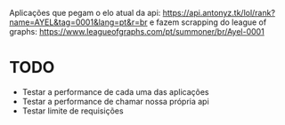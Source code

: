 Aplicações que pegam o elo atual da api: https://api.antonyz.tk/lol/rank?name=AYEL&tag=0001&lang=pt&r=br
e fazem scrapping do league of graphs:  https://www.leagueofgraphs.com/pt/summoner/br/Ayel-0001

# TODO
- Testar a performance de cada uma das aplicações
- Testar a performance de chamar nossa própria api
- Testar limite de requisições

